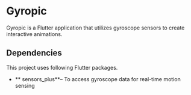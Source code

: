 # Gyropic

Gyropic is a Flutter application that utilizes gyroscope sensors to create interactive animations.

## Dependencies

This project uses following Flutter packages.

- \*\* sensors_plus\*\*– To access gyroscope data for real-time motion sensing
